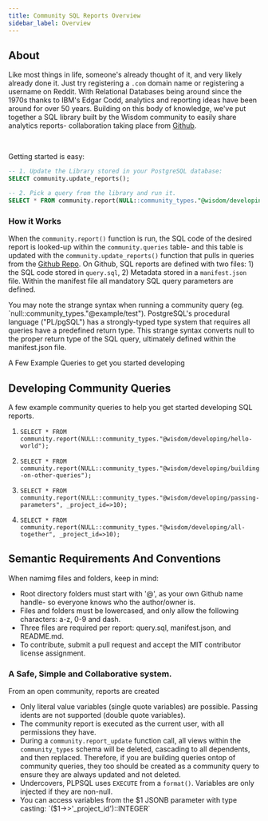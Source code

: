 ```yaml
---
title: Community SQL Reports Overview
sidebar_label: Overview
---
```


## About

Like most things in life, someone's already thought of it, and very likely already done it. Just try registering a `.com` domain name or registering a username on Reddit. With Relational Databases being around since the 1970s thanks to IBM's Edgar Codd, analytics and reporting ideas have been around for over 50 years. Building on this body of knowledge, we've put together a SQL library built by the Wisdom community to easily share analytics reports- collaboration taking place from [Github](https://github.com/Wisdom/community-sql).

<br/>

Getting started is easy:

```sql
-- 1. Update the Library stored in your PostgreSQL database:
SELECT community.update_reports();

-- 2. Pick a query from the library and run it.
SELECT * FROM community.report(NULL::community_types."@wisdom/developing/hello-world");
```


### How it Works
When the `community.report()` function is run, the SQL code of the desired report is looked-up within the `community.queries` table- and this table is updated with the `community.update_reports()` function that pulls in queries from the [Github Repo](https://github.com/Wisdom/community-sql). On Github, SQL reports are defined with two files: 1) the SQL code stored in `query.sql`, 2) Metadata stored in a `manifest.json` file. Within the manifest file all mandatory SQL query parameters are defined. 

You may note the strange syntax when running a community query (eg. `null::community_types."@example/test"). PostgreSQL's procedural language ("PL/pgSQL") has a strongly-typed type system that requires all queries have a predefined return type. This strange syntax converts null to the proper return type of the SQL query, ultimately defined within the manifest.json file.



A Few Example Queries to get you started developing




<!--INJECT_QUERY_TABLE_HERE-->






## Developing Community Queries

A few example community queries to help you get started developing SQL reports.

<!--INJECT_DEV_QUERY_TABLE_HERE-->

1. `SELECT * FROM community.report(NULL::community_types."@wisdom/developing/hello-world");`

2. `SELECT * FROM community.report(NULL::community_types."@wisdom/developing/building-on-other-queries");`

3. `SELECT * FROM community.report(NULL::community_types."@wisdom/developing/passing-parameters", _project_id=>10);`

4. `SELECT * FROM community.report(NULL::community_types."@wisdom/developing/all-together", _project_id=>10);`




## Semantic Requirements And Conventions

When namimg files and folders, keep in mind:
- Root directory folders must start with '@', as your own Github name handle- so everyone knows who the author/owner is.
- Files and folders must be lowercased, and only allow the following characters: a-z, 0-9 and dash.
- Three files are required per report: query.sql, manifest.json, and README.md.
- To contribute, submit a pull request and accept the MIT contributor license assignment.



### A Safe, Simple and Collaborative system.
From an open community, reports are created 


- Only literal value variables (single quote variables) are possible. Passing idents are not supported (double quote variables).
- The community report is executed as the current user, with all permissions they have.
- During a `community.report_update` function call, all views within the `community_types` schema will be deleted, cascading to all dependents, and then replaced. Therefore, if you are building queries ontop of community queries, they too should be created as a community query to ensure they are always updated and not deleted.
- Undercovers, PLPSQL uses `EXECUTE` from a `format()`. Variables are only injected if they are non-null.
- You can access variables from the $1 JSONB parameter with type casting:  `($1->>'_project_id')::INTEGER`

